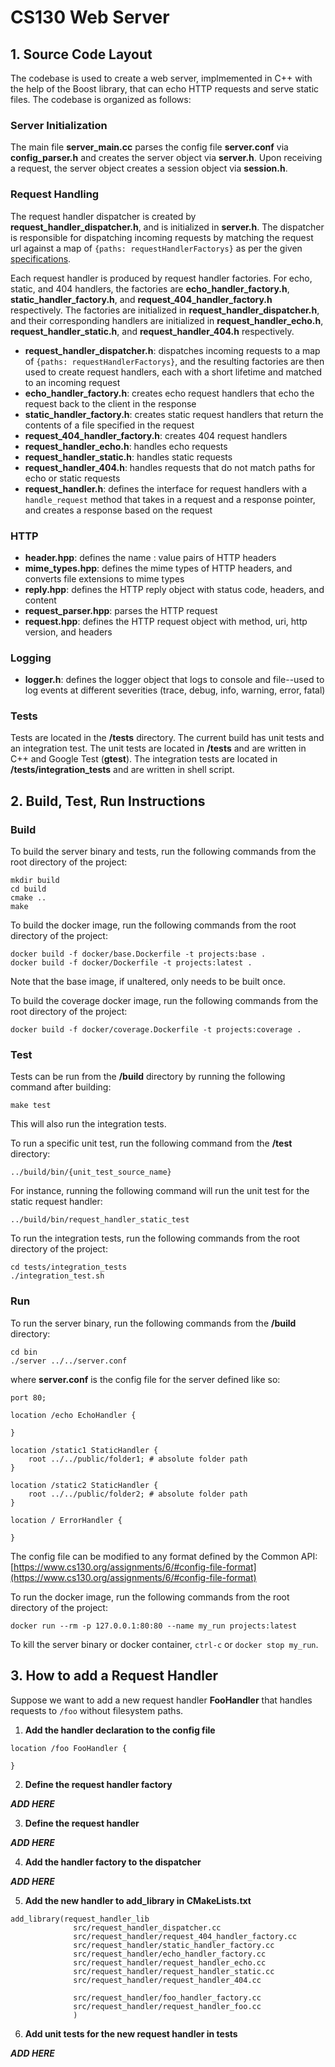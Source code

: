 # CS130 Web Server

## 1. Source Code Layout

The codebase is used to create a web server, implmemented in C++ with the help of the Boost library, that can echo HTTP requests and serve static files. The codebase is organized as follows:

### Server Initialization
The main file **server_main.cc** parses the config file **server.conf** via **config_parser.h** and creates the server object via **server.h**. Upon receiving a request, the server object creates a session object via **session.h**.

### Request Handling
The request handler dispatcher is created by **request_handler_dispatcher.h**, and is initialized in **server.h**. The dispatcher is responsible for dispatching incoming requests by matching the request url against a map of ```{paths: requestHandlerFactorys}``` as per the given [specifications](https://www.cs130.org/assignments/6/#dispatching).

Each request handler is produced by request handler factories. For echo, static, and 404 handlers, the factories are **echo_handler_factory.h**, **static_handler_factory.h**, and **request_404_handler_factory.h** respectively. The factories are initialized in **request_handler_dispatcher.h**, and their corresponding handlers are initialized in **request_handler_echo.h**, **request_handler_static.h**, and **request_handler_404.h** respectively.

- **request_handler_dispatcher.h**: dispatches incoming requests to a map of ```{paths: requestHandlerFactorys}```, and the resulting factories are then used to create request handlers, each with a short lifetime and matched to an incoming request
- **echo_handler_factory.h**: creates echo request handlers that echo the request back to the client in the response
- **static_handler_factory.h**: creates static request handlers that return the contents of a file specified in the request
- **request_404_handler_factory.h**: creates 404 request handlers
- **request_handler_echo.h**: handles echo requests
- **request_handler_static.h**: handles static requests
- **request_handler_404.h**: handles requests that do not match paths for echo or static requests
- **request_handler.h**: defines the interface for request handlers with a ```handle_request``` method that takes in a request and a response pointer, and creates a response based on the request

### HTTP
- **header.hpp**: defines the name : value pairs of HTTP headers
- **mime_types.hpp**: defines the mime types of HTTP headers, and converts file extensions to mime types
- **reply.hpp**: defines the HTTP reply object with status code, headers, and content
- **request_parser.hpp**: parses the HTTP request
- **request.hpp**: defines the HTTP request object with method, uri, http version, and headers

### Logging
- **logger.h**: defines the logger object that logs to console and file--used to log events at different severities (trace, debug, info, warning, error, fatal)

### Tests
Tests are located in the **/tests** directory. The current build has unit tests and an integration test. The unit tests are located in **/tests** and are written in C++ and Google Test (**gtest**). The integration tests are located in **/tests/integration_tests** and are written in shell script.

## 2. Build, Test, Run Instructions
### Build
To build the server binary and tests, run the following commands from the root directory of the project:
```
mkdir build
cd build
cmake ..
make
```

To build the docker image, run the following commands from the root directory of the project:
```
docker build -f docker/base.Dockerfile -t projects:base .
docker build -f docker/Dockerfile -t projects:latest .
```

Note that the base image, if unaltered, only needs to be built once.

To build the coverage docker image, run the following commands from the root directory of the project:
```
docker build -f docker/coverage.Dockerfile -t projects:coverage .
```

### Test
Tests can be run from the **/build** directory by running the following command after building:
```
make test
```
This will also run the integration tests.

To run a specific unit test, run the following command from the **/test** directory:
```
../build/bin/{unit_test_source_name}
```

For instance, running the following command will run the unit test for the static request handler:
```
../build/bin/request_handler_static_test
```

To run the integration tests, run the following commands from the root directory of the project:
```
cd tests/integration_tests
./integration_test.sh
```

### Run
To run the server binary, run the following commands from the **/build** directory:
```
cd bin
./server ../../server.conf
```
where **server.conf** is the config file for the server defined like so:
```
port 80;

location /echo EchoHandler {

}

location /static1 StaticHandler {    
    root ../../public/folder1; # absolute folder path
}

location /static2 StaticHandler {
    root ../../public/folder2; # absolute folder path
}

location / ErrorHandler {

}
```
The config file can be modified to any format defined by the Common API: [https://www.cs130.org/assignments/6/#config-file-format](https://www.cs130.org/assignments/6/#config-file-format)

To run the docker image, run the following commands from the root directory of the project:
```
docker run --rm -p 127.0.0.1:80:80 --name my_run projects:latest
```

To kill the server binary or docker container, ```ctrl-c``` or ```docker stop my_run```.

## 3. How to add a Request Handler
Suppose we want to add a new request handler **FooHandler** that handles requests to ```/foo``` without filesystem paths.

1. **Add the handler declaration to the config file**
  ```
  location /foo FooHandler {

  }
  ```

2. **Define the request handler factory**

_**ADD HERE**_

3. **Define the request handler**

_**ADD HERE**_


4. **Add the handler factory to the dispatcher**

_**ADD HERE**_


5. **Add the new handler to add_library in CMakeLists.txt**
  ```
  add_library(request_handler_lib 
                src/request_handler_dispatcher.cc
                src/request_handler/request_404_handler_factory.cc
                src/request_handler/static_handler_factory.cc
                src/request_handler/echo_handler_factory.cc
                src/request_handler/request_handler_echo.cc
                src/request_handler/request_handler_static.cc
                src/request_handler/request_handler_404.cc

                src/request_handler/foo_handler_factory.cc
                src/request_handler/request_handler_foo.cc
                )
  ```
6. **Add unit tests for the new request handler in tests**

_**ADD HERE**_
